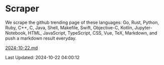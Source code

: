 # Scraper

We scrape the github trending page of these languages: Go, Rust, Python, Ruby, C++, C, Java, Shell, Makefile, Swift, Objective-C, Kotlin, Jupyter-Notebook, HTML, JavaScript, TypeScript, CSS, Vue, TeX, Markdown, and push a markdown result everyday.

[2024-10-22.md](https://github.com/yangwenmai/github-trending-backup/blob/master/2024-10-22.md)

Last Updated: 2024-10-22 04:00:12